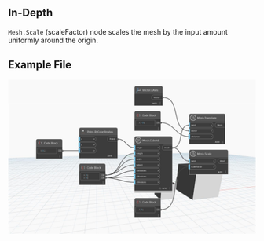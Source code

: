 ## In-Depth
`Mesh.Scale` (scaleFactor) node scales the mesh by the input amount uniformly around the origin.

## Example File

![Example](./Autodesk.DesignScript.Geometry.Mesh.Scale(mesh,%20scaleFactor)_img.jpg)